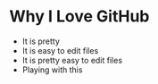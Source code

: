 # Why I Love GitHub

* It is pretty
* It is easy to edit files
* It is pretty easy to edit files
* Playing with this 
